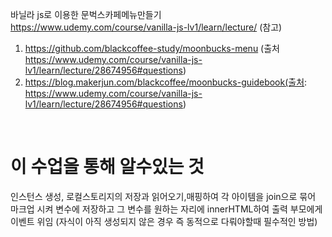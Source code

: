 바닐라 js로 이용한 문벅스카페메뉴만들기
https://www.udemy.com/course/vanilla-js-lv1/learn/lecture/ (참고)


1. https://github.com/blackcoffee-study/moonbucks-menu (출처 https://www.udemy.com/course/vanilla-js-lv1/learn/lecture/28674956#questions)
2. https://blog.makerjun.com/blackcoffee/moonbucks-guidebook(출처: https://www.udemy.com/course/vanilla-js-lv1/learn/lecture/28674956#questions)
<br>
<h1>이 수업을 통해 알수있는 것</h1>
인스턴스 생성, 로컬스토리지의 저장과 읽어오기,매핑하여 각 아이템을 join으로 묶어 마크업 시켜 변수에 저장하고 그 변수를 원하는 자리에 innerHTML하여 출력
부모에게 이벤트 위임 (자식이 아직 생성되지 않은 경우 즉 동적으로 다뤄야할때 필수적인 방법)
